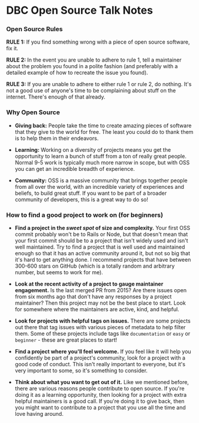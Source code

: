 # DBC Open Source Talk Notes

### Open Source Rules

__RULE 1:__ If you find something wrong with a piece of open source software, fix it.

__RULE 2:__ In the event you are unable to adhere to rule 1, tell a maintainer about the problem you found in a polite fashion (and preferably with a detailed example of how to recreate the issue you found).

__RULE 3:__ If you are unable to adhere to either rule 1 or rule 2, do nothing. It's not a good use of anyone's time to be complaining about stuff on the internet. There's enough of that already.

### Why Open Source

* __Giving back:__ People take the time to create amazing pieces of software that they give to the world for free. The least you could do to thank them is to help them in their endeavors.

* __Learning:__ Working on a diversity of projects means you get the opportunity to learn a bunch of stuff from a ton of really great people. Normal 9-5 work is typically much more narrow in scope, but with OSS you can get an incredible breadth of experience.

* __Community:__ OSS is a massive community that brings together people from all over the world, with an incredible variety of experiences and beliefs, to build great stuff. If you want to be part of a broader community of developers, this is a great way to do so!

### How to find a good project to work on (for beginners)

* __Find a project in the _sweet spot_ of size and complexity.__ Your first OSS commit probably won't be to Rails or Node, but that doesn't mean that your first commit should be to a project that isn't widely used and isn't well maintained. Try to find a project that is well used and maintained enough so that it has an active community around it, but not so big that it's hard to get anything done. I recommend projects that have between 300-600 stars on GitHub (which is a totally random and arbitrary number, but seems to work for me).

* __Look at the recent activity of a project to gauge maintainer engagement.__ Is the last merged PR from 2015? Are there issues open from six months ago that don't have any responses by a project maintainer? Then this project may not be the best place to start. Look for somewhere where the maintainers are active, kind, and helpful.

* __Look for projects with helpful tags on issues.__ There are some projects out there that tag issues with various pieces of metadata to help filter them. Some of these projects include tags like `documentation` or `easy` or `beginner` - these are great places to start!

* __Find a project where you'll feel welcome.__ If you feel like it will help you confidently be part of a project's community, look for a project with a good code of conduct. This isn't really important to everyone, but it's very important to some, so it's something to consider.

* __Think about what you want to get out of it.__ Like we mentioned before, there are various reasons people contribute to open source. If you're doing it as a learning opportunity, then looking for a project with extra helpful maintainers is a good call. If you're doing it to give back, then you might want to contribute to a project that you use all the time and love having around.
